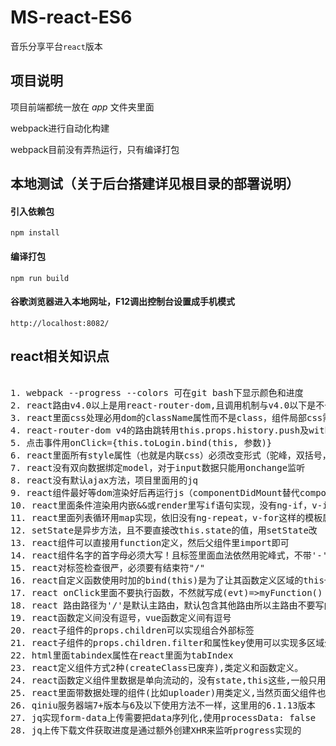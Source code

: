 # MS-react-ES6
音乐分享平台`react`版本

## 项目说明
项目前端都统一放在 _app_ 文件夹里面

webpack进行自动化构建

webpack目前没有弄热运行，只有编译打包

## 本地测试（关于后台搭建详见根目录的部署说明）
#### 引入依赖包

    npm install

#### 编译打包

	npm run build

#### 谷歌浏览器进入本地网址，F12调出控制台设置成手机模式

    http://localhost:8082/

## react相关知识点
<pre> 
1. webpack --progress --colors 可在git bash下显示颜色和进度
2. react路由v4.0以上是用react-router-dom,且调用机制与v4.0以下是不一样的
3. react里面css处理必用dom的className属性而不是class，组件局部css需使用react-css-module且局部css用styleName
4. react-router-dom v4的路由跳转用this.props.history.push及withRouter模块
5. 点击事件用onClick={this.toLogin.bind(this, 参数)}
6. react里面所有style属性（也就是内联css）必须改变形式（驼峰，双括号，变字符串）
7. react没有双向数据绑定model，对于input数据只能用onchange监听
8. react没有默认ajax方法，项目里面用的jq
9. react组件最好等dom渲染好后再运行js（componentDidMount替代componentWillMount）
10. react里面条件渲染用内嵌&&或render里写if语句实现，没有ng-if，v-if这样的模板属性
11. react里面列表循环用map实现，依旧没有ng-repeat，v-for这样的模板属性
12. setState是异步方法，且不要直接改this.state的值，用setState改
13. react组件可以直接用function定义，然后父组件里import即可
14. react组件名字的首字母必须大写！且标签里面血法依然用驼峰式，不带'-'
15. react对标签检查很严，必须要有结束符"/"
16. react自定义函数使用时加的bind(this)是为了让其函数定义区域的this一直指向组件
17. react onClick里面不要执行函数，不然就写成(evt)=>myFunction()
18. react 路由路径为'/'是默认主路由，默认包含其他路由所以主路由不要写内容
19. react函数定义间没有逗号，vue函数定义间有逗号
20. react子组件的props.children可以实现组合外部标签
21. react子组件的props.children.filter和属性key使用可以实现多区域外部标签
22. html里面tabindex属性在react里面为tabIndex
23. react定义组件方式2种(createClass已废弃),类定义和函数定义。
24. react函数定义组件里数据是单向流动的，没有state,this这些,一般只用来单向渲染展示DOM
25. react里面带数据处理的组件(比如uploader)用类定义,当然页面父组件也用类定义
26. qiniu服务器端7+版本与6及以下使用方法不一样，这里用的6.1.13版本
27. jq实现form-data上传需要把data序列化,使用processData: false
28. jq上传下载文件获取进度是通过额外创建XHR来监听progress实现的
</pre>